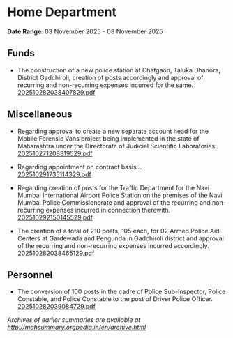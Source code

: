 # Home Department

**Date Range**: 03 November 2025 - 08 November 2025


## Funds
- The construction of a new police station at Chatgaon, Taluka Dhanora, District Gadchiroli, creation of posts accordingly and approval of recurring and non-recurring expenses incurred for the same.\
  [202510282038407829.pdf](https://gr.maharashtra.gov.in/Site/Upload/Government%20Resolutions/English/202510282038407829.pdf)

## Miscellaneous
- Regarding approval to create a new separate account head for the Mobile Forensic Vans project being implemented in the state of Maharashtra under the Directorate of Judicial Scientific Laboratories.\
  [202510271208319529.pdf](https://gr.maharashtra.gov.in/Site/Upload/Government%20Resolutions/English/202510271208319529.pdf)

- Regarding appointment on contract basis...\
  [202510291735114329.pdf](https://gr.maharashtra.gov.in/Site/Upload/Government%20Resolutions/English/202510291735114329.pdf)

- Regarding creation of posts for the Traffic Department for the Navi Mumbai International Airport Police Station on the premises of the Navi Mumbai Police Commissionerate and approval of the recurring and non-recurring expenses incurred in connection therewith.\
  [202510292150145529.pdf](https://gr.maharashtra.gov.in/Site/Upload/Government%20Resolutions/English/202510292150145529.pdf)

- The creation of a total of 210 posts, 105 each, for 02 Armed Police Aid Centers at Gardewada and Pengunda in Gadchiroli district and approval of the recurring and non-recurring expenses incurred accordingly.\
  [202510282038465129.pdf](https://gr.maharashtra.gov.in/Site/Upload/Government%20Resolutions/English/202510282038465129.pdf)

## Personnel
- The conversion of 100 posts in the cadre of Police Sub-Inspector, Police Constable, and Police Constable to the post of Driver Police Officer.\
  [202510282039084729.pdf](https://gr.maharashtra.gov.in/Site/Upload/Government%20Resolutions/English/202510282039084729.pdf)


*Archives of earlier summaries are available at http://mahsummary.orgpedia.in/en/archive.html*